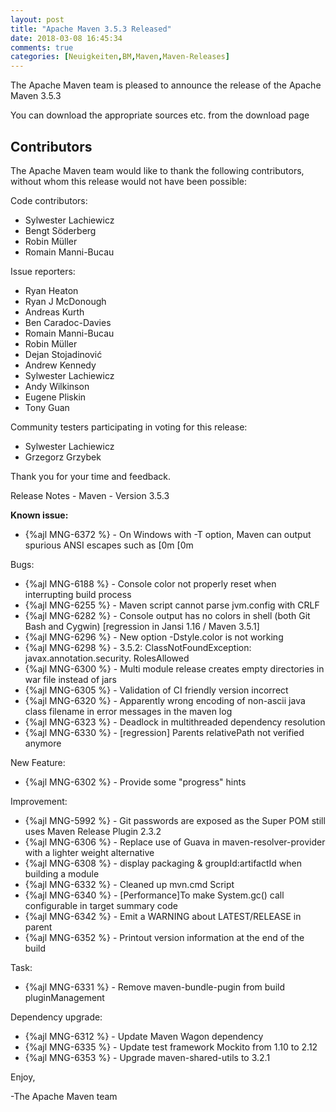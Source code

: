 ```yaml
---
layout: post
title: "Apache Maven 3.5.3 Released"
date: 2018-03-08 16:45:34
comments: true
categories: [Neuigkeiten,BM,Maven,Maven-Releases]
---
```

The Apache Maven team is pleased to announce the release of the Apache
Maven 3.5.3

You can download the appropriate sources etc. from the download page

Contributors
------------

The Apache Maven team would like to thank the following contributors,
without whom this release would not have been possible:

Code contributors:

- Sylwester Lachiewicz
- Bengt Söderberg
- Robin Müller
- Romain Manni-Bucau

Issue reporters:

- Ryan Heaton
- Ryan J McDonough
- Andreas Kurth
- Ben Caradoc-Davies
- Romain Manni-Bucau
- Robin Müller
- Dejan Stojadinović
- Andrew Kennedy
- Sylwester Lachiewicz
- Andy Wilkinson
- Eugene Pliskin
- Tony Guan

Community testers participating in voting for this release:

- Sylwester Lachiewicz
- Grzegorz Grzybek

Thank you for your time and feedback.

Release Notes - Maven - Version 3.5.3

**Known issue:**

 * {%ajl MNG-6372 %} - On Windows with -T option, Maven can output spurious ANSI escapes such as [0m [0m

Bugs:

 * {%ajl MNG-6188 %} - Console color not properly reset when interrupting build process
 * {%ajl MNG-6255 %} - Maven script cannot parse jvm.config with CRLF
 * {%ajl MNG-6282 %} - Console output has no colors in shell (both Git Bash and Cygwin) [regression in Jansi 1.16 / Maven 3.5.1]
 * {%ajl MNG-6296 %} - New option -Dstyle.color is not working
 * {%ajl MNG-6298 %} - 3.5.2: ClassNotFoundException: javax.annotation.security.  RolesAllowed
 * {%ajl MNG-6300 %} - Multi module release creates empty directories in war file instead of jars
 * {%ajl MNG-6305 %} - Validation of CI friendly version incorrect
 * {%ajl MNG-6320 %} - Apparently wrong encoding of non-ascii java class filename in error messages in the maven log
 * {%ajl MNG-6323 %} - Deadlock in multithreaded dependency resolution
 * {%ajl MNG-6330 %} - [regression] Parents relativePath not verified anymore

New Feature:

 * {%ajl MNG-6302 %} - Provide some "progress" hints

Improvement:

 * {%ajl MNG-5992 %} - Git passwords are exposed as the Super POM still uses Maven Release Plugin 2.3.2
 * {%ajl MNG-6306 %} - Replace use of Guava in maven-resolver-provider with a lighter weight alternative
 * {%ajl MNG-6308 %} - display packaging & groupId:artifactId when building a module
 * {%ajl MNG-6332 %} - Cleaned up mvn.cmd Script
 * {%ajl MNG-6340 %} - [Performance]To make System.gc() call configurable in target summary code
 * {%ajl MNG-6342 %} - Emit a WARNING about LATEST/RELEASE in parent
 * {%ajl MNG-6352 %} - Printout version information at the end of the build

Task:

 * {%ajl MNG-6331 %} - Remove maven-bundle-pugin from build pluginManagement

Dependency upgrade:

 * {%ajl MNG-6312 %} - Update Maven Wagon dependency
 * {%ajl MNG-6335 %} - Update test framework Mockito from 1.10 to 2.12
 * {%ajl MNG-6353 %} - Upgrade maven-shared-utils to 3.2.1

Enjoy,

-The Apache Maven team
